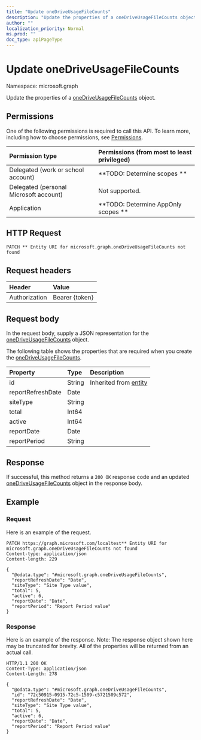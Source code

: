 ```yaml
---
title: "Update oneDriveUsageFileCounts"
description: "Update the properties of a oneDriveUsageFileCounts object."
author: ""
localization_priority: Normal
ms.prod: ""
doc_type: apiPageType
---
```


# Update oneDriveUsageFileCounts

Namespace: microsoft.graph

Update the properties of a [oneDriveUsageFileCounts](../resources/onedriveusagefilecounts.md) object.

## Permissions
One of the following permissions is required to call this API. To learn more, including how to choose permissions, see [Permissions](/concepts/permissions-reference.md).

|Permission type|Permissions (from most to least privileged)|
|:---|:---|
|Delegated (work or school account)|**TODO: Determine scopes **|
|Delegated (personal Microsoft account)|Not supported.|
|Application|**TODO: Determine AppOnly scopes **|

## HTTP Request
<!-- {
  "blockType": "ignored"
}
-->
``` http
PATCH ** Entity URI for microsoft.graph.oneDriveUsageFileCounts not found
```

## Request headers
|Header|Value|
|:---|:---|
|Authorization|Bearer {token}|

## Request body
In the request body, supply a JSON representation for the [oneDriveUsageFileCounts](../resources/onedriveusagefilecounts.md) object.

The following table shows the properties that are required when you create the [oneDriveUsageFileCounts](../resources/onedriveusagefilecounts.md).

|Property|Type|Description|
|:---|:---|:---|
|id|String| Inherited from [entity](../resources/entity.md)|
|reportRefreshDate|Date||
|siteType|String||
|total|Int64||
|active|Int64||
|reportDate|Date||
|reportPeriod|String||



## Response
If successful, this method returns a `200 OK` response code and an updated [oneDriveUsageFileCounts](../resources/onedriveusagefilecounts.md) object in the response body.

## Example

### Request
Here is an example of the request.
<!-- {
  "blockType": "request",
  "name": "update_onedriveusagefilecounts"
}
-->
``` http
PATCH https://graph.microsoft.com/localtest** Entity URI for microsoft.graph.oneDriveUsageFileCounts not found
Content-type: application/json
Content-length: 229

{
  "@odata.type": "#microsoft.graph.oneDriveUsageFileCounts",
  "reportRefreshDate": "Date",
  "siteType": "Site Type value",
  "total": 5,
  "active": 6,
  "reportDate": "Date",
  "reportPeriod": "Report Period value"
}
```

### Response
Here is an example of the response. Note: The response object shown here may be truncated for brevity. All of the properties will be returned from an actual call.
<!-- {
  "blockType": "response",
  "truncated": true
}
-->
``` http
HTTP/1.1 200 OK
Content-Type: application/json
Content-Length: 278

{
  "@odata.type": "#microsoft.graph.oneDriveUsageFileCounts",
  "id": "72c50915-0915-72c5-1509-c5721509c572",
  "reportRefreshDate": "Date",
  "siteType": "Site Type value",
  "total": 5,
  "active": 6,
  "reportDate": "Date",
  "reportPeriod": "Report Period value"
}
```

